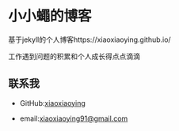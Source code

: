 小小蠅的博客
===========

基于jekyll的个人博客https://xiaoxiaoying.github.io/

工作遇到问题的积累和个人成长得点点滴滴
 
## 联系我

- GitHub:[xiaoxiaoying](https://github.com/xiaoxiaoying)

- email:xiaoxiaoying91@gmail.com

